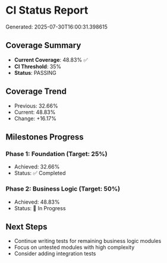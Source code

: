 # CI Status Report

Generated: 2025-07-30T16:00:31.398615

## Coverage Summary

- **Current Coverage**: 48.83% :white_check_mark:
- **CI Threshold**: 35%
- **Status**: PASSING

## Coverage Trend

- Previous: 32.66%
- Current: 48.83%
- Change: +16.17%

## Milestones Progress

### Phase 1: Foundation (Target: 25%)
- Achieved: 32.66%
- Status: ✅ Completed

### Phase 2: Business Logic (Target: 50%)
- Achieved: 48.83%
- Status: 🚧 In Progress

## Next Steps

- Continue writing tests for remaining business logic modules
- Focus on untested modules with high complexity
- Consider adding integration tests
